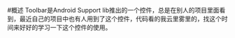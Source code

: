 #概述
Toolbar是Android Support lib推出的一个控件，总是在别人的项目里面看到，最近自己的项目中也有人用到了这个控件，代码看的我云里雾里的，找这个时间来好好的学习一下这个控件的使用。
##